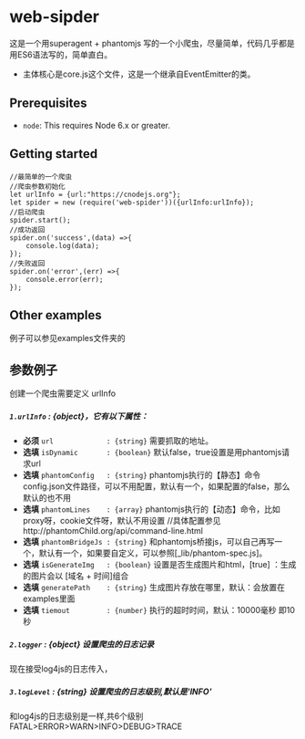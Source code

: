 # web-sipder
这是一个用superagent + phantomjs 写的一个小爬虫，尽量简单，代码几乎都是用ES6语法写的，简单直白。


* 主体核心是core.js这个文件，这是一个继承自EventEmitter的类。

Prerequisites
-------------

- `node`: This requires Node 6.x or greater.

Getting started
-------------
```
//最简单的一个爬虫
//爬虫参数初始化
let urlInfo = {url:"https://cnodejs.org"};
let spider = new (require('web-spider'))({urlInfo:urlInfo});
//启动爬虫
spider.start();
//成功返回
spider.on('success',(data) =>{
	console.log(data);
});
//失败返回
spider.on('error',(err) =>{
	console.error(err);
});

```


Other examples
-------------
例子可以参见examples文件夹的

参数例子
----
创建一个爬虫需要定义 urlInfo
##### `1.urlInfo` : {object}，它有以下属性：
- **必须** `url             : {string}` 需要抓取的地址。
- **选填** `isDynamic       : {boolean}` 默认false，true设置是用phantomjs请求url
- **选填** `phantomConfig   : {string}`  phantomjs执行的【静态】命令config.json文件路径，可以不用配置，默认有一个，如果配置的false，那么默认的也不用
- **选填** `phantomLines    : {array}`  phantomjs执行的【动态】命令，比如proxy呀，cookie文件呀，默认不用设置 //具体配置参见http://phantomChild.org/api/command-line.html
- **选填** `phantomBridgeJs : {string}` 和phantomjs桥接js，可以自己再写一个，默认有一个，如果要自定义，可以参照[_lib/phantom-spec.js]。
- **选填** `isGenerateImg   : {boolean}` 设置是否生成图片和html，[true] ：生成的图片会以 [域名 + 时间]组合
- **选填** `generatePath    : {string}` 生成图片存放在哪里，默认：会放置在examples里面
- **选填** `tiemout         : {number}` 执行的超时时间，默认：10000毫秒 即10秒

##### `2.logger` : {object} 设置爬虫的日志记录
现在接受log4js的日志传入，

##### `3.logLevel` : {string} 设置爬虫的日志级别,默认是'INFO'
和log4js的日志级别是一样,共6个级别FATAL>ERROR>WARN>INFO>DEBUG>TRACE
